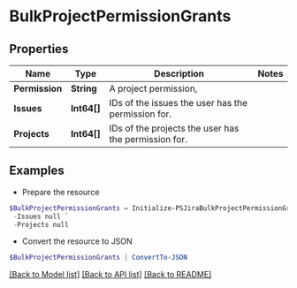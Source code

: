 # BulkProjectPermissionGrants
## Properties

Name | Type | Description | Notes
------------ | ------------- | ------------- | -------------
**Permission** | **String** | A project permission, | 
**Issues** | **Int64[]** | IDs of the issues the user has the permission for. | 
**Projects** | **Int64[]** | IDs of the projects the user has the permission for. | 

## Examples

- Prepare the resource
```powershell
$BulkProjectPermissionGrants = Initialize-PSJiraBulkProjectPermissionGrants  -Permission null `
 -Issues null `
 -Projects null
```

- Convert the resource to JSON
```powershell
$BulkProjectPermissionGrants | ConvertTo-JSON
```

[[Back to Model list]](../README.md#documentation-for-models) [[Back to API list]](../README.md#documentation-for-api-endpoints) [[Back to README]](../README.md)

